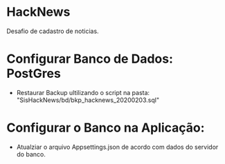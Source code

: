 # HackNews
Desafio de cadastro de noticias.

# Configurar Banco de Dados: PostGres
- Restaurar Backup ultilizando o script na pasta: "SisHackNews/bd/bkp_hacknews_20200203.sql"

# Configurar o Banco na Aplicação:
- Atualziar o arquivo Appsettings.json de acordo com dados do servidor do banco.

